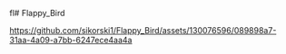 fl# Flappy_Bird
 


https://github.com/sikorski1/Flappy_Bird/assets/130076596/089898a7-31aa-4a09-a7bb-6247ece4aa4a

